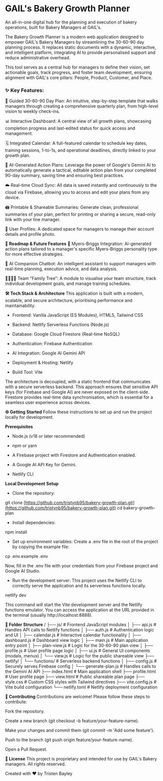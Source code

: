 <h1>GAIL's Bakery Growth Planner</h1><p></p>

An all-in-one digital hub for the planning and execution of bakery operations, built for Bakery Managers at GAIL's.

The Bakery Growth Planner is a modern web application designed to empower GAIL's Bakery Managers by streamlining the 30-60-90 day planning process. It replaces static documents with a dynamic, interactive, and intelligent platform, integrating AI to provide personalised support and reduce administrative overhead.

This tool serves as a central hub for managers to define their vision, set actionable goals, track progress, and foster team development, ensuring alignment with GAIL's core pillars: People, Product, Customer, and Place.

<p></p>
<h3>✨ Key Features:</h3>

📝 Guided 30-60-90 Day Plan: An intuitive, step-by-step template that walks managers through creating a comprehensive quarterly plan, from high-level vision to weekly check-ins.

📊 Interactive Dashboard: A central view of all growth plans, showcasing completion progress and last-edited status for quick access and management.

🗓️ Integrated Calendar: A full-featured calendar to schedule key dates, training sessions, 1-to-1s, and operational deadlines, directly linked to your growth plan.

🤖 AI-Generated Action Plans: Leverage the power of Google's Gemini AI to automatically generate a tactical, editable action plan from your completed 90-day summary, saving time and ensuring best practices.

☁️ Real-time Cloud Sync: All data is saved instantly and continuously to the cloud via Firebase, allowing you to access and edit your plans from any device.

🖨️ Printable & Shareable Summaries: Generate clean, professional summaries of your plan, perfect for printing or sharing a secure, read-only link with your line manager.

👤 User Profiles: A dedicated space for managers to manage their account details and profile photo.


**🚀 Roadmap & Future Features**
🧠 Myers-Briggs Integration: AI-generated action plans tailored to a manager's specific Myers-Briggs personality type for more effective strategies.

💬 AI Companion Chatbot: An intelligent assistant to support managers with real-time planning, execution advice, and data analysis.

👨‍👩‍👧‍👦 Team "Family Tree": A module to visualise your team structure, track individual development goals, and manage training schedules.


**🛠️ Tech Stack & Architecture**
This application is built with a modern, scalable, and secure architecture, prioritising performance and maintainability.

- Frontend: Vanilla JavaScript (ES Modules), HTML5, Tailwind CSS

- Backend: Netlify Serverless Functions (Node.js)

- Database: Google Cloud Firestore (Real-time NoSQL)

- Authentication: Firebase Authentication

- AI Integration: Google AI Gemini API

- Deployment & Hosting: Netlify

- Build Tool: Vite

The architecture is decoupled, with a static frontend that communicates with a secure serverless backend. This approach ensures that sensitive API keys (for Firebase and Google AI) are never exposed on the client-side. Firestore provides real-time data synchronisation, which is essential for a seamless user experience across devices.


**⚙️ Getting Started**
Follow these instructions to set up and run the project locally for development.

**Prerequisites**
- Node.js (v18 or later recommended)

- npm or yarn

- A Firebase project with Firestore and Authentication enabled.

- A Google AI API Key for Gemini.

- Netlify CLI

**Local Development Setup**
- Clone the repository:

git clone [https://github.com/tristynb95/bakery-growth-plan.git](https://github.com/tristynb95/bakery-growth-plan.git)
cd bakery-growth-plan

- Install dependencies:

npm install

- Set up environment variables:
Create a .env file in the root of the project by copying the example file:

cp .env.example .env

Now, fill in the .env file with your credentials from your Firebase project and Google AI Studio.

- Run the development server:
This project uses the Netlify CLI to correctly serve the application and its serverless functions locally.

netlify dev

This command will start the Vite development server and the Netlify functions emulator. You can access the application at the URL provided in the terminal (usually http://localhost:8888).


**📁 Folder Structure**
/
├── js/                  # Frontend JavaScript modules
│   ├── api.js           # Handles API calls to Netlify functions
│   ├── auth.js          # Authentication logic and UI
│   ├── calendar.js      # Interactive calendar functionality
│   ├── dashboard.js     # Dashboard view logic
│   ├── main.js          # Main application entry point
│   ├── plan-view.js     # Logic for the 30-60-90 plan view
│   ├── profile.js       # User profile page logic
│   ├── ui.js            # General UI components (modals, menus)
│   └── view.js          # Logic for the public shareable view
├── netlify/
│   └── functions/       # Serverless backend functions
│       ├── config.js    # Securely serves Firebase config
│       └── generate-plan.js # Handles calls to the Gemini AI API
├── index.html           # Main application shell
├── profile.html         # User profile page
├── view.html            # Public shareable plan page
├── style.css            # Custom CSS styles with Tailwind directives
├── vite.config.js       # Vite build configuration
└── netlify.toml         # Netlify deployment configuration


**🤝 Contributing**
Contributions are welcome! Please follow these steps to contribute:

Fork the repository.

Create a new branch (git checkout -b feature/your-feature-name).

Make your changes and commit them (git commit -m 'Add some feature').

Push to the branch (git push origin feature/your-feature-name).

Open a Pull Request.


**📄 License**
This project is proprietary and intended for use by GAIL's Bakery managers. All rights reserved.


Created with ❤️ by Tristen Bayley
